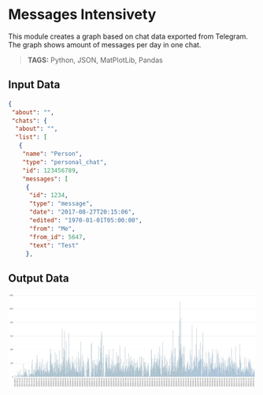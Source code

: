 # Messages Intensivety 
This module creates a graph based on chat data exported from Telegram. The graph shows amount of messages per day in one chat.
> **TAGS:** Python, JSON, MatPlotLib, Pandas

## Input Data
```json
{
 "about": "",
 "chats": {
  "about": "",
  "list": [
   {
    "name": "Person",
    "type": "personal_chat",
    "id": 123456789,
    "messages": [
     {
      "id": 1234,
      "type": "message",
      "date": "2017-08-27T20:15:06",
      "edited": "1970-01-01T05:00:00",
      "from": "Me",
      "from_id": 5647,
      "text": "Test"
     },
```

## Output Data
[![A screenshot from excel](https://raw.githubusercontent.com/ellkrauze/tg_chat_graph/master/graphics.JPG)]()
